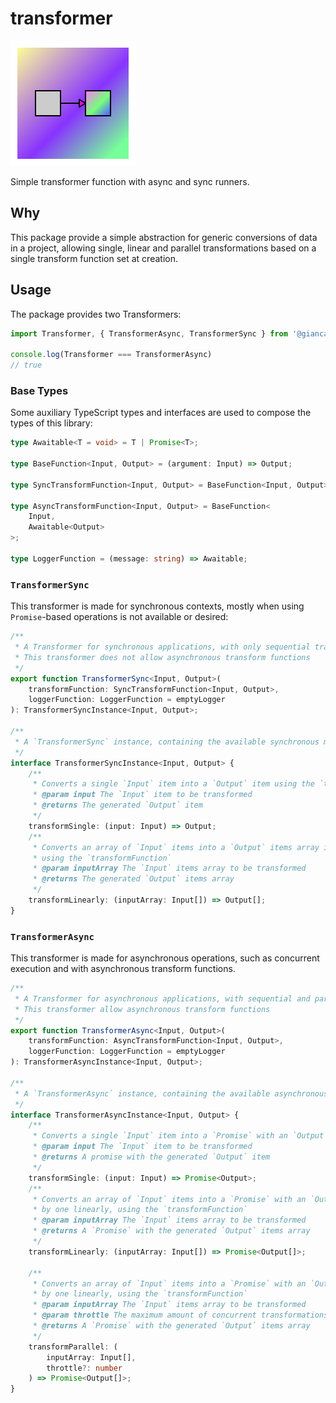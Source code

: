 # transformer

![](assets/logo.svg)

Simple transformer function with async and sync runners.

## Why

This package provide a simple abstraction for generic conversions of data in a project, allowing single, linear and parallel transformations based on a single transform function set at creation.

## Usage

The package provides two Transformers:

```typescript
import Transformer, { TransformerAsync, TransformerSync } from '@giancarl021/transform';

console.log(Transformer === TransformerAsync)
// true
```

### Base Types

Some auxiliary TypeScript types and interfaces are used to compose the types of this library:

```typescript
type Awaitable<T = void> = T | Promise<T>;

type BaseFunction<Input, Output> = (argument: Input) => Output;

type SyncTransformFunction<Input, Output> = BaseFunction<Input, Output>;

type AsyncTransformFunction<Input, Output> = BaseFunction<
    Input,
    Awaitable<Output>
>;

type LoggerFunction = (message: string) => Awaitable;
```

### `TransformerSync`

This transformer is made for synchronous contexts, mostly when using `Promise`-based operations is not available or desired:

```typescript
/**
 * A Transformer for synchronous applications, with only sequential transformations.
 * This transformer does not allow asynchronous transform functions
 */
export function TransformerSync<Input, Output>(
    transformFunction: SyncTransformFunction<Input, Output>,
    loggerFunction: LoggerFunction = emptyLogger
): TransformerSyncInstance<Input, Output>;

/**
 * A `TransformerSync` instance, containing the available synchronous methods for transformation
 */
interface TransformerSyncInstance<Input, Output> {
    /**
     * Converts a single `Input` item into a `Output` item using the `transformFunction`
     * @param input The `Input` item to be transformed
     * @returns The generated `Output` item
     */
    transformSingle: (input: Input) => Output;
    /**
     * Converts an array of `Input` items into a `Output` items array iterating one by one linearly,
     * using the `transformFunction`
     * @param inputArray The `Input` items array to be transformed
     * @returns The generated `Output` items array
     */
    transformLinearly: (inputArray: Input[]) => Output[];
}
```

### `TransformerAsync`

This transformer is made for asynchronous operations, such as concurrent execution and with asynchronous transform functions.

```typescript
/**
 * A Transformer for asynchronous applications, with sequential and parallel transformations.
 * This transformer allow asynchronous transform functions
 */
export function TransformerAsync<Input, Output>(
    transformFunction: AsyncTransformFunction<Input, Output>,
    loggerFunction: LoggerFunction = emptyLogger
): TransformerAsyncInstance<Input, Output>;

/**
 * A `TransformerAsync` instance, containing the available asynchronous methods for transformation
 */
interface TransformerAsyncInstance<Input, Output> {
    /**
     * Converts a single `Input` item into a `Promise` with an `Output` item using the `transformFunction`
     * @param input The `Input` item to be transformed
     * @returns A promise with the generated `Output` item
     */
    transformSingle: (input: Input) => Promise<Output>;
    /**
     * Converts an array of `Input` items into a `Promise` with an `Output` items array iterating one
     * by one linearly, using the `transformFunction`
     * @param inputArray The `Input` items array to be transformed
     * @returns A `Promise` with the generated `Output` items array
     */
    transformLinearly: (inputArray: Input[]) => Promise<Output[]>;

    /**
     * Converts an array of `Input` items into a `Promise` with an `Output` items array iterating one
     * by one linearly, using the `transformFunction`
     * @param inputArray The `Input` items array to be transformed
     * @param throttle The maximum amount of concurrent transformations, `undefined` to no limit
     * @returns A `Promise` with the generated `Output` items array
     */
    transformParallel: (
        inputArray: Input[],
        throttle?: number
    ) => Promise<Output[]>;
}
```
